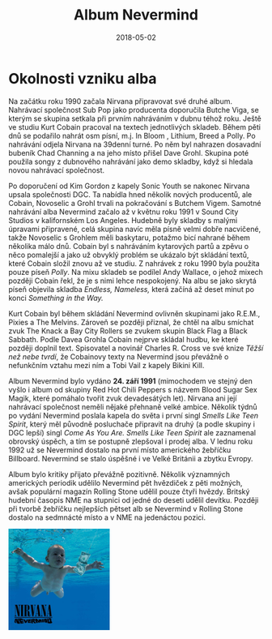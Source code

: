 ﻿---
title:  "Album Nevermind"
date:   2018-05-02
tags: 
    - project
    - team
    - tým
---
# Okolnosti vzniku alba

Na začátku roku 1990 začala Nirvana připravovat své druhé album. Nahrávací společnost Sub Pop jako producenta doporučila Butche Viga, se kterým se skupina setkala při prvním nahráváním v dubnu téhož roku. Ještě ve studiu Kurt Cobain pracoval na textech jednotlivých skladeb. Během pěti dnů se podařilo nahrát osm písní, m.j. In Bloom , Lithium, Breed a Polly. Po nahrávání odjela Nirvana na 39denní turné. Po něm byl nahrazen dosavadní bubeník Chad Channing a na jeho místo přišel Dave Grohl. Skupina poté použila songy z dubnového nahrávání jako demo skladby, když si hledala novou nahrávací společnost.

Po doporučení od Kim Gordon z kapely Sonic Youth se nakonec Nirvana upsala společnosti DGC. Ta nabídla hned několik nových producentů, ale Cobain, Novoselic a Grohl trvali na pokračování s Butchem Vigem. Samotné nahrávání alba Nevermind začalo až v květnu roku 1991 v Sound City Studios v kalifornském Los Angeles. Hudebně byly skladby s malými úpravami připravené, celá skupina navíc měla písně velmi dobře nacvičené, takže Novoselic s Grohlem měli baskytaru, potažmo bicí nahrané během několika málo dnů. Cobain byl s nahráváním kytarových partů a zpěvu o něco pomalejší a jako už obvyklý problém se ukázalo být skládání textů, které Cobain složil znovu až ve studiu. Z nahrávek z roku 1990 byla použita pouze píseň *Polly*. Na mixu skladeb se podílel Andy Wallace, o jehož mixech později Cobain řekl, že je s nimi lehce nespokojený. Na albu se jako skrytá píseň objevila skladba *Endless, Nameless,* která začíná až deset minut po konci *Something in the Way.*

Kurt Cobain byl během skládání Nevermind ovlivněn skupinami jako R.E.M., Pixies a The Melvins. Zároveň se později přiznal, že chtěl na albu smíchat zvuk The Knack a Bay City Rollers se zvukem skupin Black Flag a Black Sabbath. Podle Davea Grohla Cobain nejprve skládal hudbu, ke které později doplnil text. Spisovatel a novinář Charles R. Cross ve své knize *Těžší než nebe tvrdí*, že Cobainovy texty na Nevermind jsou převážně o nefunkčním vztahu mezi ním a Tobi Vail z kapely Bikini Kill.

Album Nevermind bylo vydáno **24. září 1991** (mimochodem ve stejný den vyšlo i album od skupiny Red Hot Chili Peppers s názvem Blood Sugar Sex Magik, které pomáhalo tvořit zvuk devadesátých let). Nirvana ani její nahrávací společnost neměli nějaké přehnaně velké ambice. Několik týdnů po vydání Nevermind poslala kapela do světa i první singl *Smells Like Teen Spirit*, který měl původně posluchače připravit na druhý (a podle skupiny i DGC lepší) singl *Come As You Are. Smells Like Teen Spirit* ale zaznamenal obrovský úspěch, a tím se postupně zlepšoval i prodej alba. V lednu roku 1992 už se Nevermind dostalo na první místo amerického žebříčku Billboard. Nevermind se stalo úspěšné i ve Velké Británii a zbytku Evropy.

Album bylo kritiky přijato převážně pozitivně. Několik významných amerických periodik udělilo Nevermind pět hvězdiček z pěti možných, avšak populární magazín Rolling Stone udělil pouze čtyři hvězdy. Britský hudební časopis NME na stupnici od jedné do deseti udělil devítku. Později při tvorbě žebříčku nejlepších pětset alb se Nevermind v Rolling Stone dostalo na sedmnácté místo a v NME na jedenáctou pozici.

<img src="nevermind.jpg" alt="Grunge" style="width: 200px;"/>
